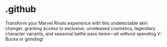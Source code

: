 # .github
Transform your Marvel Rivals experience with this undetectable skin changer, granting access to exclusive, unreleased cosmetics, legendary character variants, and seasonal battle pass items—all without spending V-Bucks or grinding! 
